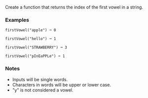 Create a function that returns the index of the first vowel in a string.


### Examples ###
    firstVowel("apple") ➞ 0

    firstVowel("hello") ➞ 1

    firstVowel("STRAWBERRY") ➞ 3

    firstVowel("pInEaPPLe") ➞ 1


### Notes ###
*   Inputs will be single words.
*   Characters in words will be upper or lower case.
*   "y" is not considered a vowel.